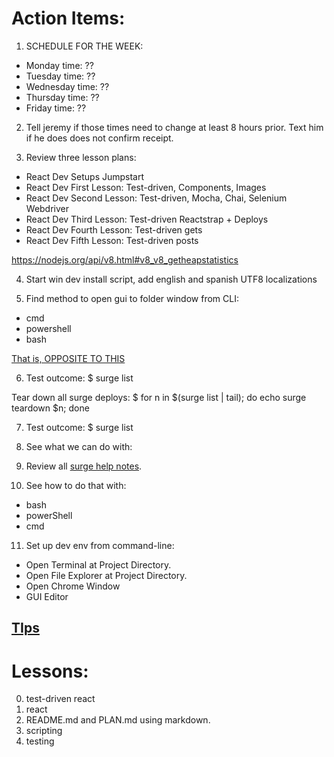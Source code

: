 # Action Items:

1. SCHEDULE FOR THE WEEK:
* Monday time: ??
* Tuesday time: ??
* Wednesday time: ??
* Thursday time: ??
* Friday time: ??

2. Tell jeremy if those times need to change at least 8 hours prior.  Text him if he does does not confirm receipt.

3. Review three lesson plans:
* React Dev Setups Jumpstart
* React Dev First Lesson:  Test-driven, Components, Images
* React Dev Second Lesson:  Test-driven, Mocha, Chai, Selenium Webdriver
* React Dev Third Lesson:  Test-driven Reactstrap + Deploys
* React Dev Fourth Lesson:  Test-driven gets
* React Dev Fifth Lesson:  Test-driven posts

https://nodejs.org/api/v8.html#v8_v8_getheapstatistics

4. Start win dev install script, add english and spanish UTF8 localizations

5. Find method to open gui to folder window from CLI:
* cmd
* powershell
* bash

[That is, OPPOSITE TO THIS](http://www.indjango.com/ubuntu-right-click-to-open-terminal-in-current-directory/)

6.  Test outcome: $ surge list

Tear down all surge deploys:  $ for n in $(surge list | tail); do  echo surge teardown $n; done

7.  Test outcome: $ surge list

8.  See what we can do with:

9. Review all [surge help notes](https://surge.sh/help/).

10.  See how to do that with:
* bash
* powerShell
* cmd

11. Set up dev env from command-line:
* Open Terminal at Project Directory.
* Open File Explorer at Project Directory.
* Open Chrome Window
* GUI Editor

[TIps](https://4sysops.com/archives/starting-file-explorer-from-powershell-in-the-current-folder/)
---

# Lessons:
0. test-driven react
1. react
2. README.md and PLAN.md using markdown.
3. scripting
4. testing
